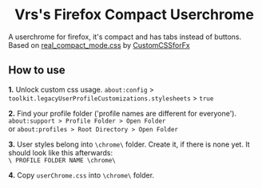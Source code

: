 <h1 align=center>Vrs's Firefox Compact Userchrome</h1>

 A userchrome for firefox, it's compact and has tabs instead of buttons.
 Based on [real_compact_mode.css](https://github.com/Aris-t2/CustomCSSforFx/blob/master/legacy/proton/real_compact_mode.css) by [CustomCSSforFx](https://github.com/Aris-t2/CustomCSSforFx)
 
## How to use

**1.** Unlock custom css usage.
`about:config` > `toolkit.legacyUserProfileCustomizations.stylesheets` > `true`

**2.** Find your profile folder ('profile names are different for everyone').  
`about:support > Profile Folder > Open Folder`  
or `about:profiles > Root Directory > Open Folder`  

**3.** User styles belong into `\chrome\` folder. Create it, if there is none yet. It should look like this afterwards:  
`\ PROFILE FOLDER NAME \chrome\` 

**4.** Copy `userChrome.css` into `\chrome\` folder.